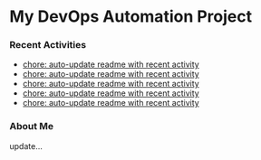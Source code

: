 # My DevOps Automation Project

### Recent Activities
<!-- activity:START -->
- [chore: auto-update readme with recent activity](https://github.com/kaigiii/mybowling-app/commit/a7824be6f6d512a285e9810f97c37631b88fd9a8)
- [chore: auto-update readme with recent activity](https://github.com/kaigiii/mybowling-app/commit/5675aed909d2e8a827311531c574d439a241141f)
- [chore: auto-update readme with recent activity](https://github.com/kaigiii/mybowling-app/commit/d88122a3a102a92f26acd306a2188a1855ca79fa)
- [chore: auto-update readme with recent activity](https://github.com/kaigiii/mybowling-app/commit/b8084aa3115b581e8f83bde123465f8c9fe785c1)
- [chore: auto-update readme with recent activity](https://github.com/kaigiii/mybowling-app/commit/a3b3921e297b64d0caa8e153d75ed57ff1cc8200)
<!-- activity:END -->

### About Me
<!-- MYLINKS:START -->
<!-- MYLINKS:END -->

update...
